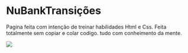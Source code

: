 # NuBankTransições 

Pagina feita com intenção de treinar habilidades Html e Css.
Feita totalmente sem copiar e colar codigo. tudo  com conheimento da mente.


<img src="https://files.fm/u/rdc8me7na">
